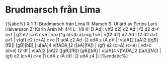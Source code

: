 # Brudmarsch från Lima

{%abc%}
X:1
T: Brudmarsch från Lima
R: Marsch
S: Utlärd av Perjos Lars Halvarsson
Z: Karin Arén
M: 4/4
L: 1/8
K: D
Ad|: v(f2 d2) d2 Ad | f2 d2 d>f a<f | g2 e2 c>A c<e | va>(^g a)<(b a)>=g f<e |
v(f2 d2) d2 Ad | f2 d2 d>f a<f | v(gf) e2 (c>A) c<e |1 ud4 z2 Ad :|2 ud4 z (A d)f |: 
v[aA]2 [aA]2 ([gB][fB]) [gB][bB] | u[aA]4 v[fADA,]2 ([aA][fA]) | (gf) e2 (c>A) (c<e) | vd>c (d<e) f2 df | 
v[aA]2 [aA]2 ([gB][fB]) [gB][bB] | u[aA]4 v[fADA,]2 ([aA][fA]) | (gf) e2 (c>A) c<e |1 ud4 z (A d)f :|2 ud4 z4 |]
{%endabc%}



